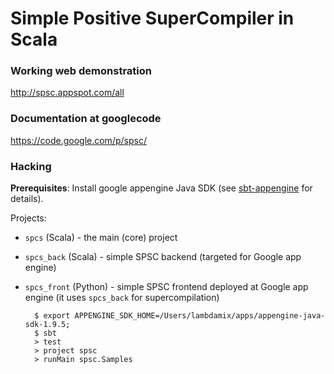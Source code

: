 # Simple Positive SuperCompiler in Scala

### Working web demonstration

<http://spsc.appspot.com/all>

### Documentation at googlecode

<https://code.google.com/p/spsc/>

### Hacking

__Prerequisites__: Install google appengine Java SDK (see [sbt-appengine](https://github.com/sbt/sbt-appengine) for details).

Projects:

* `spcs` (Scala) - the main (core) project
* `spcs_back` (Scala) - simple SPSC backend (targeted for Google app engine)
* `spcs_front` (Python) - simple SPSC frontend deployed at Google app engine 
(it uses `spcs_back` for supercompilation)


        $ export APPENGINE_SDK_HOME=/Users/lambdamix/apps/appengine-java-sdk-1.9.5;
        $ sbt
        > test
        > project spsc
        > runMain spsc.Samples


